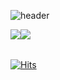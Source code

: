 ![header](https://capsule-render.vercel.app/api?type=slice&color=auto&height=300&section=header&text=DDonghyeo%20GitHub&fontSize=90)

<div style="display: flex;">
  <img src="https://github-readme-stats.vercel.app/api/top-langs/?username=DDonghyeo&layout=compact"><br><br>
  <img src="https://github-readme-stats.vercel.app/api?username=DDonghyeo&show_icons=true">
</div>

[![Hits](https://hits.seeyoufarm.com/api/count/incr/badge.svg?url=https%3A%2F%2Fgithub.com%2FDDonghyeo%2Fhit-counter&count_bg=%2379C83D&title_bg=%23555555&icon=&icon_color=%23E7E7E7&title=views&edge_flat=false)](https://hits.seeyoufarm.com)


<!--
**DDonghyeo/DDonghyeo** is a ✨ _special_ ✨ repository because its `README.md` (this file) appears on your GitHub profile.

Here are some ideas to get you started:

- 🔭 I’m currently working on ...
- 🌱 I’m currently learning ...
- 👯 I’m looking to collaborate on ...
- 🤔 I’m looking for help with ...
- 💬 Ask me about ...
- 📫 How to reach me: ...
- 😄 Pronouns: ...
- ⚡ Fun fact: ...
-->
